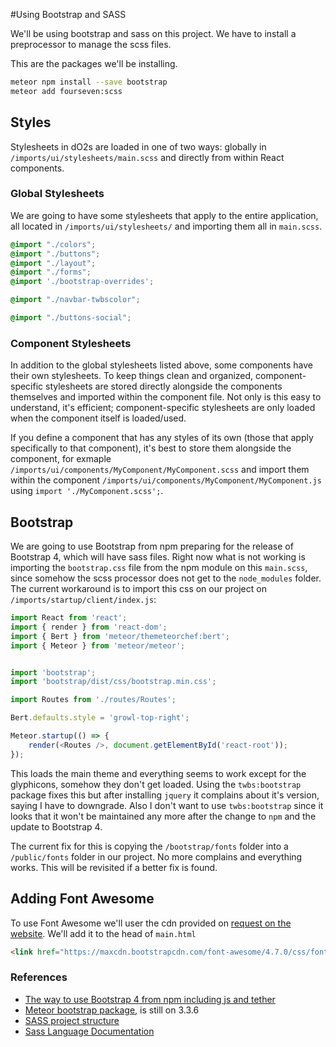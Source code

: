 #Using Bootstrap and SASS

We'll be using bootstrap and sass on this project.
We have to install a preprocessor to manage the scss files.

This are the packages we'll be installing.

```bash
meteor npm install --save bootstrap
meteor add fourseven:scss
```

## Styles

Stylesheets in dO2s are loaded in one of two ways: globally in `/imports/ui/stylesheets/main.scss` and directly from within React components.

### Global Stylesheets

We are going to have some stylesheets that apply to the entire application, all located in `/imports/ui/stylesheets/` and importing them all in `main.scss`.

```css
@import "./colors";
@import "./buttons";
@import "./layout";
@import "./forms";
@import './bootstrap-overrides';

@import "./navbar-twbscolor";

@import "./buttons-social";
```
### Component Stylesheets

In addition to the global stylesheets listed above, some components have their own stylesheets. To keep things clean and organized, component-specific stylesheets are stored directly alongside the components themselves and imported within the component file. Not only is this easy to understand, it's efficient; component-specific stylesheets are only loaded when the component itself is loaded/used.

If you define a component that has any styles of its own (those that apply specifically to that component), it's best to store them alongside the component, for exmaple `/imports/ui/components/MyComponent/MyComponent.scss` and import them within the component `/imports/ui/components/MyComponent/MyComponent.js` using `import './MyComponent.scss';`.

## Bootstrap

We are going to use Bootstrap from npm preparing for the release of Bootstrap 4, which will have sass files. Right now what is not working is importing the `bootstrap.css` file from the npm module on this `main.scss`, since somehow the scss processor does not get to the `node_modules` folder. The current workaround is to import this css on our project on `/imports/startup/client/index.js`:

```javascript
import React from 'react';
import { render } from 'react-dom';
import { Bert } from 'meteor/themeteorchef:bert';
import { Meteor } from 'meteor/meteor';


import 'bootstrap';
import 'bootstrap/dist/css/bootstrap.min.css';

import Routes from './routes/Routes';

Bert.defaults.style = 'growl-top-right';

Meteor.startup(() => {
    render(<Routes />, document.getElementById('react-root'));
});
```

This loads the main theme and everything seems to work except for the glyphicons, somehow they don't get loaded. Using the `twbs:bootstrap` package fixes this but after installing `jquery` it complains about it's version, saying I have to downgrade. Also I don't want to use `twbs:bootstrap` since it looks that it won't be maintained any more after the change to `npm` and the update to Bootstrap 4.

The current fix for this is copying the `/bootstrap/fonts` folder into a `/public/fonts` folder in our project. No more complains and everything works. This will be revisited if a better fix is found.

## Adding Font Awesome

To use Font Awesome we'll user the cdn provided on [request on the website](http://fontawesome.io/get-started/). We'll add it to the head of `main.html`

```html
<link href="https://maxcdn.bootstrapcdn.com/font-awesome/4.7.0/css/font-awesome.min.css" rel="stylesheet" />
```

### References
- [The way to use Bootstrap 4 from npm including js and tether](https://forums.meteor.com/t/the-way-to-use-bootstrap-4-from-npm-including-js-and-tether/23159/10)
- [Meteor bootstrap package](https://atmospherejs.com/twbs/bootstrap), is still on 3.3.6
- [SASS project structure](http://vanseodesign.com/css/sass-directory-structures/)
- [Sass Language Documentation](http://sass-lang.com/documentation/)
